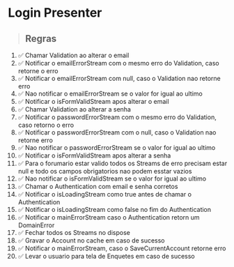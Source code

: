 # Login Presenter

> ## Regras

1. ✅ Chamar Validation ao alterar o email
2. ✅ Notificar o emailErrorStream com o mesmo erro do Validation, caso retorne o erro
3. ✅ Notificar o emailErrorStream com null, caso o Validation nao retorne erro
4. ✅ Nao notificar o emailErrorStream se o valor for igual ao ultimo
5. ✅ Notificar o isFormValidStream apos alterar o email
6. ✅ Chamar Validation ao alterar a senha
7. ✅ Notificar o passwordErrorStream com o mesmo erro do Validation, caso retorno o erro
8. ✅ Notificar o passwordErrorStream com o null, caso o Validation nao retorne erro
9. ✅ Nao notificar o passwordErrorStream se o valor for igual ao ultimo
10. ✅ Notificar o isFormValidStream apos alterar a senha
11. ✅ Para o forumario estar valido todos os Streams de erro precisam estar null e todo os campos obrigatorios nao podem esstar vazios
12. ✅ Nao notificar o isFormValidStream se o valor for igual ao ultimo
13. ✅ Chamar o Authentication com email e senha corretos
14. ✅ Notificar o isLoadingStream como true antes de chamar o Authentication
15. ✅ Notificar o isLoadingStream como false no fim do Authentication
16. ✅ Notificar o mainErrorStream caso o Authentication retorn um DomainError
17. ✅ Fechar todos os Streams no dispose
18. ✅ Gravar o Account no cache em caso de sucesso
19. ✅ Notificar o mainErrorStream, caso o SaveCurrentAccount retorne erro
20. ✅ Levar o usuario para tela de Enquetes em caso de sucesso